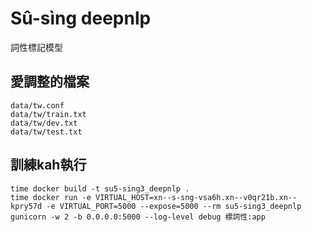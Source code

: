# Sû-sìng deepnlp
詞性標記模型


## 愛調整的檔案
```
data/tw.conf
data/tw/train.txt
data/tw/dev.txt
data/tw/test.txt
```

## 訓練kah執行
```
time docker build -t su5-sing3_deepnlp .
time docker run -e VIRTUAL_HOST=xn--s-sng-vsa6h.xn--v0qr21b.xn--kpry57d -e VIRTUAL_PORT=5000 --expose=5000 --rm su5-sing3_deepnlp gunicorn -w 2 -b 0.0.0.0:5000 --log-level debug 標詞性:app
```

